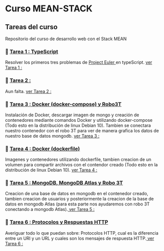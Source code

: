 # Curso MEAN-STACK

## Tareas del curso

Repositorio del curso de desarrollo web con el Stack MEAN


### 📝 <a href="https://github.com/cristianfchq/EjerciciosMeanStack/tree/master/Tarea%201">Tarea 1 : TypeScript</a>

Resolver los primeros tres problemas de <a href="https://projecteuler.net/archives">Project Euler </a> en typeScript. <a href="https://github.com/cristianfchq/EjerciciosMeanStack/tree/master/Tarea%201">ver Tarea 1 :</a>

### 📝 <a href="##">Tarea 2 :</a>

Aun falta. <a href="##">ver Tarea 2 :</a>

### 📝 <a href="https://github.com/cristianfchq/EjerciciosMeanStack/tree/master/Tarea%203">Tarea 3 : Docker (docker-compose) y Robo3T</a>

Instalación de Docker, descargar imagen de mongo y creación de contenedores mediante comandos Docker y utilizando docker-compose (Todo esto en la distribución de linux Debian 10). Tambien se conectara nuestro contenedor con el robo 3T para ver de manera grafica los datos de nuestro base de datos mongodb. <a href="https://github.com/cristianfchq/EjerciciosMeanStack/tree/master/Tarea%203"> ver Tarea 3 :</a>

### 📝 <a href="https://github.com/cristianfchq/EjerciciosMeanStack/tree/master/Tarea%204">Tarea 4 : Docker (dockerfile)</a>

Imagenes y contenedores utilizando dockerfile, tambien creacion de un volumen para compartir archivos con el contendor creado (Todo esto en la distribución de linux Debian 10). <a href="https://github.com/cristianfchq/EjerciciosMeanStack/tree/master/Tarea%204"> ver Tarea 4 :</a>

### 📝 <a href="https://github.com/cristianfchq/EjerciciosMeanStack/tree/master/Tarea%205">Tarea 5 : MongoDB, MongoDB Atlas y Robo 3T</a>

Creacion de una base de datos en mongodb en el contenedor creado, tambien creacion de usuarios y posteriormente la creacion de la base de datos en mongodb Atlas (para esta parte nos ayudaremos con robo 3T conectando a mongodb Atlas).<a href="https://github.com/cristianfchq/EjerciciosMeanStack/tree/master/Tarea%205"> ver Tarea 5 :</a>

### 📝 <a href="https://github.com/cristianfchq/EjerciciosMeanStack/tree/master/Tarea%206">Tarea 6 : Protocolos y Respuestas HTTP </a>

Averiguar todo lo que puedan sobre: Protocolos HTTP, cual es la diferencia entre un URI y un URL y cuales son los mensajes de respuesta HTTP.<a href="https://github.com/cristianfchq/EjerciciosMeanStack/tree/master/Tarea%206"> ver Tarea 6 :</a>



